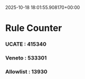 2025-10-18 18:01:55.908170+00:00
# Rule Counter 
 ### UCATE : 415340

 ### Veneto : 533301

 ### Allowlist : 13930